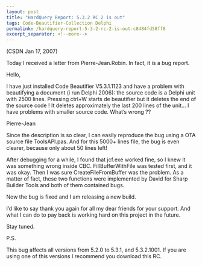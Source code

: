 ```yaml
---
layout: post
title: "HardQuery Report: 5.3.2 RC 2 is out"
tags: Code-Beautifier-Collection Delphi
permalink: /hardquery-report-5-3-2-rc-2-is-out-c8484fd58ff8
excerpt_separator: <!--more-->
---
```

(CSDN Jan 17, 2007)

Today I received a letter from Pierre-Jean.Robin. In fact, it is a bug report.

Hello,

I have just installed Code Beautifier V5.3.1.1123 and have a problem with beautifying a document (i run Delphi 2006): the source code is a Delphi unit with 2500 lines. Pressing ctrl+W starts de beautifier but it deletes the end of the source code ! It deletes approximately the last 200 lines of the unit… I have problems with smaller source code. What’s wrong ??

Pierre-Jean
<!--more-->

Since the description is so clear, I can easily reproduce the bug using a OTA source file ToolsAPI.pas. And for this 5000+ lines file, the bug is even clearer, because only about 50 lines left!

After debugging for a while, I found that jcf.exe worked fine, so I knew it was something wrong inside CBC. FillBufferWithFile was tested first, and it was okay. Then I was sure CreateFileFromBuffer was the problem. As a matter of fact, these two functions were implemented by David for Sharp Builder Tools and both of them contained bugs.

Now the bug is fixed and I am releasing a new build.

I’d like to say thank you again for all my dear friends for your support. And what I can do to pay back is working hard on this project in the future.

Stay tuned.

P.S.

This bug affects all versions from 5.2.0 to 5.3.1, and 5.3.2.1001. If you are using one of this versions I recommend you download this RC.
